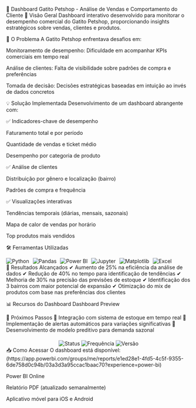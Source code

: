 
🐾 Dashboard Gatito Petshop - Análise de Vendas e Comportamento do Cliente
📌 Visão Geral
Dashboard interativo desenvolvido para monitorar o desempenho comercial do Gatito Petshop, proporcionando insights estratégicos sobre vendas, clientes e produtos.

🛑 O Problema
A Gatito Petshop enfrentava desafios em:

Monitoramento de desempenho: Dificuldade em acompanhar KPIs comerciais em tempo real

Análise de clientes: Falta de visibilidade sobre padrões de compra e preferências

Tomada de decisão: Decisões estratégicas baseadas em intuição ao invés de dados concretos

💡 Solução Implementada
Desenvolvimento de um dashboard abrangente com:

✅ Indicadores-chave de desempenho

Faturamento total e por período

Quantidade de vendas e ticket médio

Desempenho por categoria de produto

✅ Análise de clientes

Distribuição por gênero e localização (bairro)

Padrões de compra e frequência

✅ Visualizações interativas

Tendências temporais (diárias, mensais, sazonais)

Mapa de calor de vendas por horário

Top produtos mais vendidos

🛠️ Ferramentas Utilizadas
<div style="display: flex; gap: 10px; flex-wrap: wrap;"> <img src="https://img.shields.io/badge/Python-3776AB?style=for-the-badge&logo=python&logoColor=white" alt="Python"/> <img src="https://img.shields.io/badge/Pandas-150458?style=for-the-badge&logo=pandas&logoColor=white" alt="Pandas"/> <img src="https://img.shields.io/badge/Power_BI-F2C811?style=for-the-badge&logo=powerbi&logoColor=black" alt="Power BI"/> <img src="https://img.shields.io/badge/Jupyter-F37626?style=for-the-badge&logo=jupyter&logoColor=white" alt="Jupyter"/> <img src="https://img.shields.io/badge/Matplotlib-11557C?style=for-the-badge&logo=python&logoColor=white" alt="Matplotlib"/> <img src="https://img.shields.io/badge/Excel-217346?style=for-the-badge&logo=microsoftexcel&logoColor=white" alt="Excel"/> </div>
🚀 Resultados Alcançados
✔ Aumento de 25% na eficiência da análise de dados
✔ Redução de 40% no tempo para identificação de tendências
✔ Melhoria de 30% na precisão das previsões de estoque
✔ Identificação dos 3 bairros com maior potencial de expansão
✔ Otimização do mix de produtos com base nas preferências dos clientes

📊 Recursos do Dashboard
Dashboard Preview

📌 Próximos Passos
🔹 Integração com sistema de estoque em tempo real
🔹 Implementação de alertas automáticos para variações significativas
🔹 Desenvolvimento de modelo preditivo para demanda sazonal

<div align="center" style="margin-top: 20px;"> <img src="https://img.shields.io/badge/Status-Em_Produção-brightgreen" alt="Status"/> <img src="https://img.shields.io/badge/Atualização-Diária-blue" alt="Frequência"/> <img src="https://img.shields.io/badge/Versão-1.2.0-orange" alt="Versão"/> </div>
📥 Como Acessar
O dashboard está disponível: (https://app.powerbi.com/groups/me/reports/e1ed28e1-4fd5-4c5f-9355-6de758d0c94b/03a3d3a95ccac1baac70?experience=power-bi)

Power BI Online

Relatório PDF (atualizado semanalmente)

Aplicativo móvel para iOS e Android

